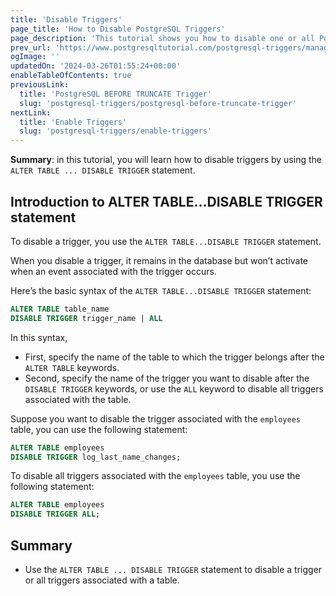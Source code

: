 ```yaml
---
title: 'Disable Triggers'
page_title: 'How to Disable PostgreSQL Triggers'
page_description: 'This tutorial shows you how to disable one or all PostgreSQL triggers associated with a table in the database.'
prev_url: 'https://www.postgresqltutorial.com/postgresql-triggers/managing-postgresql-trigger/'
ogImage: ''
updatedOn: '2024-03-26T01:55:24+00:00'
enableTableOfContents: true
previousLink:
  title: 'PostgreSQL BEFORE TRUNCATE Trigger'
  slug: 'postgresql-triggers/postgresql-before-truncate-trigger'
nextLink:
  title: 'Enable Triggers'
  slug: 'postgresql-triggers/enable-triggers'
---
```


**Summary**: in this tutorial, you will learn how to disable triggers by using the `ALTER TABLE ... DISABLE TRIGGER` statement.

## Introduction to ALTER TABLE…DISABLE TRIGGER statement

To disable a trigger, you use the `ALTER TABLE...DISABLE TRIGGER` statement.

When you disable a trigger, it remains in the database but won’t activate when an event associated with the trigger occurs.

Here’s the basic syntax of the `ALTER TABLE...DISABLE TRIGGER` statement:

```sql
ALTER TABLE table_name
DISABLE TRIGGER trigger_name | ALL
```

In this syntax,

- First, specify the name of the table to which the trigger belongs after the `ALTER TABLE` keywords.
- Second, specify the name of the trigger you want to disable after the `DISABLE TRIGGER` keywords, or use the `ALL` keyword to disable all triggers associated with the table.

Suppose you want to disable the trigger associated with the `employees` table, you can use the following statement:

```sql
ALTER TABLE employees
DISABLE TRIGGER log_last_name_changes;
```

To disable all triggers associated with the `employees` table, you use the following statement:

```sql
ALTER TABLE employees
DISABLE TRIGGER ALL;
```

## Summary

- Use the `ALTER TABLE ... DISABLE TRIGGER` statement to disable a trigger or all triggers associated with a table.
